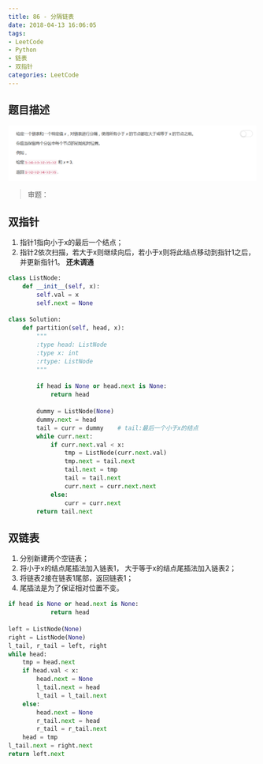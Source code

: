 ```yaml
---
title: 86 - 分隔链表
date: 2018-04-13 16:06:05
tags:
- LeetCode
- Python
- 链表
- 双指针
categories: LeetCode
---
```


## 题目描述
![problem](images/86.png)

<!-- more -->

>审题：


## 双指针
1. 指针1指向小于x的最后一个结点；
2. 指针2依次扫描，若大于x则继续向后，若小于x则将此结点移动到指针1之后，并更新指针1。
**还未调通**
```python
class ListNode:
    def __init__(self, x):
        self.val = x
        self.next = None

class Solution:
    def partition(self, head, x):
        """
        :type head: ListNode
        :type x: int
        :rtype: ListNode
        """

        if head is None or head.next is None:
            return head

        dummy = ListNode(None)
        dummy.next = head 
        tail = curr = dummy    # tail:最后一个小于x的结点
        while curr.next: 
            if curr.next.val < x:
                tmp = ListNode(curr.next.val)
                tmp.next = tail.next
                tail.next = tmp
                tail = tail.next
                curr.next = curr.next.next
            else:
                curr = curr.next
        return tail.next
```

## 双链表
1. 分别新建两个空链表；
2. 将小于x的结点尾插法加入链表1， 大于等于x的结点尾插法加入链表2；
3. 将链表2接在链表1尾部，返回链表1；
4. 尾插法是为了保证相对位置不变。

```python
if head is None or head.next is None:
            return head

left = ListNode(None)
right = ListNode(None)
l_tail, r_tail = left, right
while head:
    tmp = head.next
    if head.val < x:
        head.next = None
        l_tail.next = head
        l_tail = l_tail.next
    else:
        head.next = None
        r_tail.next = head
        r_tail = r_tail.next
    head = tmp
l_tail.next = right.next
return left.next
```